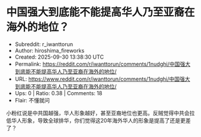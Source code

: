 # 中国强大到底能不能提高华人乃至亚裔在海外的地位？

- Subreddit: r_iwanttorun
- Author: hiroshima_fireworks
- Created: 2025-09-30 13:38:30 UTC
- Permalink: https://reddit.com/r/iwanttorun/comments/1nudghi/中国强大到底能不能提高华人乃至亚裔在海外的地位/
- URL: https://www.reddit.com/r/iwanttorun/comments/1nudghi/中国强大到底能不能提高华人乃至亚裔在海外的地位/
- Ups: 0 | Ratio: 0.38 | Comments: 18
- Flair: 不懂就问


小粉红说是中共国越强，华人形象越好，甚至亚裔地位也更高。反贼觉得中共会拉低华人形象，导致全球排华，你们觉得这20年海外华人的形象是提高了还是更差了？

